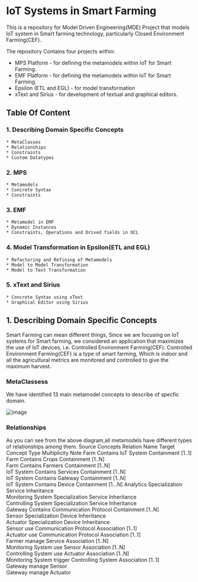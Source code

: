 # IoT Systems in Smart Farming
This is a repository for Model Driven Engineering(MDE) Project that models IoT system in Smart farming technology, particularly Closed Environment Farming(CEF).

The repository Contains four projects within:

  * MPS Platform - for defining the metamodels within IoT for Smart Farming.
  * EMF Platform -  for defining the metamodels within IoT for Smart Farming.
  * Epsilon (ETL and EGL) - for model transformation
  * xText and Sirius - for development of textual and graphical editors.

## Table Of Content
  ### 1. Describing Domain Specific Concepts
    * MetaClasses
    * Relationships
    * Constraints
    * Custom Datatypes
  ### 2. MPS
    * Metamodels
    * Concrete Syntax
    * Constraints
  ### 3. EMF
    * Metamodel in EMF
    * Dynamic Instances
    * Constraints, Operations and Drived fields in OCL
  ### 4. Model Transformation in Epsilon(ETL and EGL)
    * Refactoring and Refining of Metamodels
    * Model to Model Transformation
    * Model to Text Transformation
  ### 5. xText and Sirius
    * Concrete Syntax using xText
    * Graphical Editor using Sirius

## 1. Describing Domain Specific Concepts
Smart Farming can mean different things, Since we are focusing on IoT systems for Smart farming, we considered an application that maximizes the use of IoT devices, i.e. Controlled Environment Farming(CEF). Controlled Environment Farming(CEF) is a type of smart farming, Which is indoor and all the agricultural metrics are monitored and controlled to give the maximum harvest. 

### MetaClassess
We have identified 13 main metamodel concepts to describe of specfic domain. 

![image](https://user-images.githubusercontent.com/56352752/149663702-f7147cd1-9f53-4cd7-bf65-9374d2b5e9b7.png)

### Relationships
As you can see from the above diagram,all metamodels have different types of relationships among them.
Source Concepts	Relation Name	Target Concept	Type	Multiplicity	Note
Farm	Contains	IoT System	Containment	[1..1]	
Farm	Contains	Crops	Containment	[1..N]	
Farm	Contains	Farmers	Containment	[1..N]	
IoT System	Contains	Services	Containment	[1..N]	
IoT System	Contains	Gateway	Containment	[1..N]	
IoT System	Contains	Device	Containment	[1...N]	
Analytics	Specialization	Service	Inheritance		
Monitoring System	Specialization	Service	Inheritance		
Controlling System	Specialization	Service	Inheritance		
Gateway 	Contains	Communication Protocol	Containment	[1..N]	
Sensor	Specialization	Device	Inheritance		
Actuator	Specialization	Device	Inheritance		
Sensor	use	Communication Protocol	Association	[1..1]	
Actuator	use	Communication Protocol	Association	[1..1]	
Farmer	manage	Service	Association	[1..N]	
Monitoring System	use	Sensor	Association	[1..N]	
Controlling System	use	Actuator	Association	[1..N]	
Monitoring System	trigger	Controlling System	Association	[1..1]	
Gateway 	manage	Sensor			
Gateway 	manage 	Actuator			
